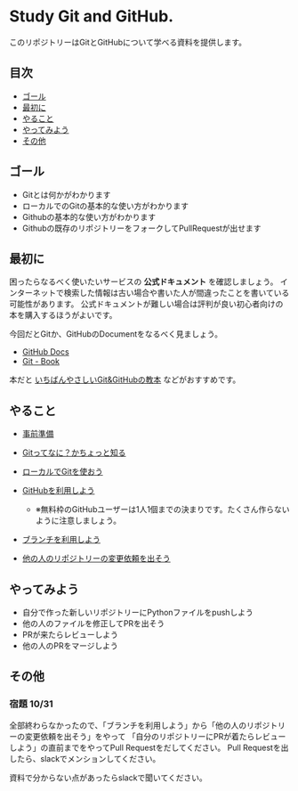 # Study Git and GitHub.

このリポジトリーはGitとGitHubについて学べる資料を提供します。

## 目次
- [ゴール](ゴール)
- [最初に](最初に)
- [やること](やること)
- [やってみよう](やってみよう)
- [その他](その他)

## ゴール
- Gitとは何かがわかります
- ローカルでのGitの基本的な使い方がわかります
- Githubの基本的な使い方がわかります
- Githubの既存のリポジトリーをフォークしてPullRequestが出せます

## 最初に
困ったらなるべく使いたいサービスの **公式ドキュメント** を確認しましょう。
インターネットで検索した情報は古い場合や書いた人が間違ったことを書いている可能性があります。
公式ドキュメントが難しい場合は評判が良い初心者向けの本を購入するほうがよいです。

今回だとGitか、GitHubのDocumentをなるべく見ましょう。

- [GitHub Docs](https://docs.github.com/ja)
- [Git - Book](https://git-scm.com/book/ja/v2)

本だと [いちばんやさしいGit&GitHubの教本](https://book.impress.co.jp/books/1118101036) などがおすすめです。

## やること
- [事前準備](in_advance.md)

- [Gitってなに？かちょっと知る](about_git.md)

- [ローカルでGitを使おう](first_git.md)

- [GitHubを利用しよう](first_github.md)

  - ※無料枠のGitHubユーザーは1人1個までの決まりです。たくさん作らないように注意しましょう。

- [ブランチを利用しよう](branch.md)


- [他の人のリポジトリーの変更依頼を出そう](pullrequest.md)


## やってみよう
- 自分で作った新しいリポジトリーにPythonファイルをpushしよう
- 他の人のファイルを修正してPRを出そう
- PRが来たらレビューしよう
- 他の人のPRをマージしよう

## その他
### 宿題 10/31
全部終わらなかったので、「ブランチを利用しよう」から「他の人のリポジトリーの変更依頼を出そう」をやって
「自分のリポジトリーにPRが着たらレビューしよう」の直前までをやってPull Requestをだしてください。
Pull Requestを出したら、slackでメンションしてください。

資料で分からない点があったらslackで聞いてください。